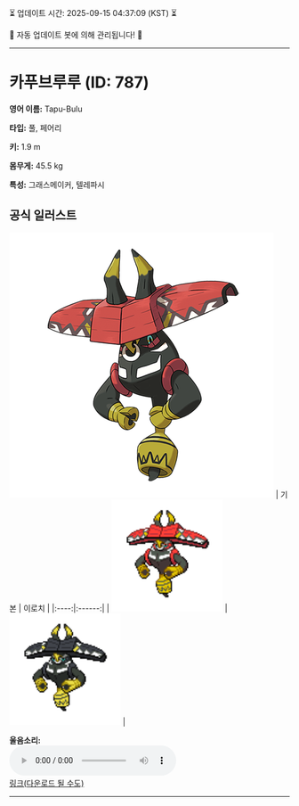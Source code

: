 
⏳ 업데이트 시간: 2025-09-15 04:37:09 (KST) ⏳

🤖 자동 업데이트 봇에 의해 관리됩니다! 🤖

---

# 카푸브루루 (ID: 787)
**영어 이름:** Tapu-Bulu

**타입:** 풀, 페어리

**키:** 1.9 m

**몸무게:** 45.5 kg

**특성:** 그래스메이커, 텔레파시

## 공식 일러스트
![](https://raw.githubusercontent.com/PokeAPI/sprites/master/sprites/pokemon/other/official-artwork/787.png)
| 기본 | 이로치 |
|:----:|:------:|
| <img src="https://raw.githubusercontent.com/PokeAPI/sprites/master/sprites/pokemon/787.png" width="200"> | <img src="https://raw.githubusercontent.com/PokeAPI/sprites/master/sprites/pokemon/shiny/787.png" width="200"> |

**울음소리:**<br><audio controls src="https://raw.githubusercontent.com/PokeAPI/cries/main/cries/pokemon/latest/787.ogg"></audio><br> [링크(다운로드 될 수도)](https://raw.githubusercontent.com/PokeAPI/cries/main/cries/pokemon/latest/787.ogg)


---
